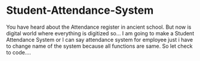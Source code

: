 # Student-Attendance-System
You have heard about the Attendance register in ancient school. But now is digital world where everything is digitized so... I am going to make a Student Attendance System or I can say attendance system for employee just i have to change name of the system because all functions are same. So let check to code....
